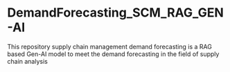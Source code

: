 # DemandForecasting_SCM_RAG_GEN-AI
This repository supply chain management demand forecasting is a RAG based Gen-AI model to meet the demand forecasting in the field of supply chain analysis 
